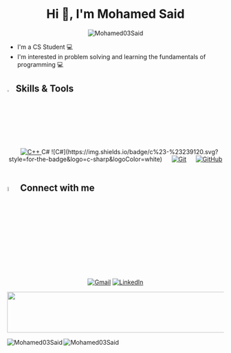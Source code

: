 <h1 align='center'> Hi 👋, I'm Mohamed Said </h1>

<p align="center"> <img src="https://komarev.com/ghpvc/?username=Mohamed03Said&label=Profile%20views&color=0e75b6&style=flat" alt="Mohamed03Said"/> </p>

- I'm a CS Student 💻
- I'm interested in problem solving and learning the fundamentals of programming 💻

## <img src="https://media2.giphy.com/media/QssGEmpkyEOhBCb7e1/giphy.gif?cid=ecf05e47a0n3gi1bfqntqmob8g9aid1oyj2wr3ds3mg700bl&rid=giphy.gif" width ="3%"> Skills & Tools

<p align="center">
  &emsp;
  <a href="https://cplusplus.com/doc/" target="_blank"> 
    <img alt="C++" src="https://img.shields.io/badge/C++%20-%2300599C.svg?style=plastic&logo=c%2B%2B&logoColor=white">
  </a> 
  C#	![C#](https://img.shields.io/badge/c%23-%23239120.svg?style=for-the-badge&logo=c-sharp&logoColor=white)
    &emsp;
    <a href="https://git-scm.com/doc"><img alt="Git" src="https://img.shields.io/badge/Git%20-%23F05033.svg?style=plastic&logo=git&logoColor=white"></a>
  &emsp;
    <a href="https://docs.github.com/en"><img alt="GitHub" src="https://img.shields.io/badge/github-%23181717.svg?style=plastic&logo=github&logoColor=white"></a>
  &emsp;
</p>

## <img src="https://media.giphy.com/media/gIkM6hiJfvSIIJCnKy/giphy.gif" width="5%"> Connect with me

<p align="center">
<a href="mailto:mohamedsaid3403@gmail.com"><img img src="https://img.shields.io/badge/gmail-%23EA4335.svg?style=plastic&logo=gmail&logoColor=white" alt="Gmail"/></a>
<a href="https://www.linkedin.com/in/mohamed-said-361642225/"><img src="https://img.shields.io/badge/linkedin-%230A66C2.svg?style=plastic&logo=linkedin&logoColor=white" alt="LinkedIn"/></a>
</p>

<img src="https://github.com/Govindv7555/Govindv7555/blob/main/49e76e0596857673c5c80c85b84394c1.gif" width=1100px height=95px>

<p><img align="left" src="https://github-readme-stats.vercel.app/api?username=Mohamed03Said&show_icons=true&locale=en&theme=radical" alt="Mohamed03Said" />
<img align="center" src="https://github-readme-stats.vercel.app/api/top-langs?username=Mohamed03Said&show_icons=true&locale=en&layout=compact&theme=radical" alt="Mohamed03Said"/> </p>
